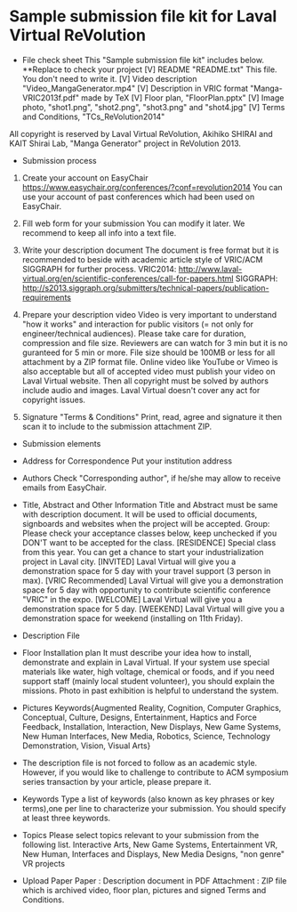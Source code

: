 Sample submission file kit for Laval Virtual ReVolution
==========


* File check sheet 
 This "Sample submission file kit" includes below. 
 **Replace to check your project
[V] README "README.txt"
 This file. You don't need to write it.
[V] Video description "Video_MangaGenerator.mp4"
[V] Description in VRIC format "Manga-VRIC2013f.pdf" made by TeX
[V] Floor plan, "FloorPlan.pptx"
[V] Image photo, "shot1.png", "shot2.png", "shot3.png" and "shot4.jpg"
[V] Terms and Conditions, "TCs_ReVolution2014"

 All copyright is reserved by Laval Virtual ReVolution, Akihiko SHIRAI and KAIT Shirai Lab, "Manga Generator" project in ReVolution 2013.

* Submission process
 1. Create your account on EasyChair
  https://www.easychair.org/conferences/?conf=revolution2014
  You can use your account of past conferences which had been used on EasyChair.

 2. Fill web form for your submission
  You can modify it later. We recommend to keep all info into a text file. 

 3. Write your description document
  The document is free format but it is recommended to beside with academic article style of VRIC/ACM SIGGRAPH for further process.
VRIC2014: http://www.laval-virtual.org/en/scientific-conferences/call-for-papers.html
SIGGRAPH: http://s2013.siggraph.org/submitters/technical-papers/publication-requirements


 4. Prepare your description video
  Video is very important to understand "how it works" and interaction for public visitors (= not only for engineer/technical audiences).
  Please take care for duration, compression and file size. Reviewers are can watch for 3 min but it is no guranteed for 5 min or more. File size should be  100MB or less for all attachment by a ZIP format file. Online video like YouTube or Vimeo is also acceptable but all of accepted video must publish your video on Laval Virtual website. Then all copyright must be solved by authors include audio and images. Laval Virtual doesn't cover any act for copyright issues.

 5. Signature "Terms & Conditions"
   Print, read, agree and signature it then scan it to include to the submission attachment ZIP. 

* Submission elements
- Address for Correspondence
  Put your institution address
- Authors
 Check "Corresponding author", if he/she may allow to receive emails from EasyChair.
- Title, Abstract and Other Information
  Title and Abstract must be same with description document. It will be used to official documents, signboards and websites when the project will be accepted.
 Group: Please check your acceptance classes below, keep unchecked if you DON'T want to be accepted for the class.
  [RESIDENCE] Special class from this year. You can get a chance to start your industrialization project in Laval city.
  [INVITED] Laval Virtual will give you a demonstration space for 5 day with your travel support (3 person in max).
  [VRIC Recommended] Laval Virtual will give you a demonstration space for 5 day with opportunity to contribute scientific conference "VRIC" in the expo.
  [WELCOME] Laval Virtual will give you a demonstration space for 5 day.
  [WEEKEND] Laval Virtual will give you a demonstration space for weekend (installing on 11th Friday).

- Description File 
- Floor Installation plan
  It must describe your idea how to install, demonstrate and explain in Laval Virtual.
  If your system use special materials like water, high voltage, chemical or foods, 
  and if you need support staff (mainly local student volunteer), you should explain the missions.
  Photo in past exhibition is helpful to understand the system.

- Pictures
  Keywords{Augmented Reality, Cognition, Computer Graphics, Conceptual, Culture, Designs, Entertainment, Haptics and Force Feedback, Installation, Interaction, New Displays, New Game Systems, New Human Interfaces, New Media, Robotics, Science, Technology Demonstration, Vision, Visual Arts}
* The description file is not forced to follow as an academic style. However, if you would like to challenge to contribute to ACM symposium series transaction by your article, please prepare it.


- Keywords
 Type a list of keywords (also known as key phrases or key terms),one per line to characterize your submission. You should specify at least three keywords.
- Topics
 Please select topics relevant to your submission from the following list.
 Interactive Arts, New Game Systems, Entertainment VR, New Human, Interfaces and Displays, New Media Designs, "non genre" VR projects

- Upload Paper
Paper : Description document in PDF
Attachment : ZIP file which is archived video, floor plan, pictures and signed Terms and Conditions.
